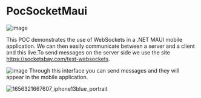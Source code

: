 
# PocSocketMaui

![image](https://user-images.githubusercontent.com/90254070/175909236-5b0a8f81-c6c1-4d1e-91c0-58ccf98f33aa.png)

This POC demonstrates the use of WebSockets in a .NET MAUI mobile application. We can then easily communicate between a server and a client and this live.To send messages on the server side we use the site https://socketsbay.com/test-websockets. 

![image](https://user-images.githubusercontent.com/90254070/175907923-84945673-b4a9-4415-b3f4-1a4fbe74a09d.png)
Through this interface you can send messages and they will appear in the mobile application.

![1656321667607_iphone13blue_portrait](https://user-images.githubusercontent.com/90254070/175908085-960e4c8b-ba3c-4511-94af-b6465a202b59.png)
